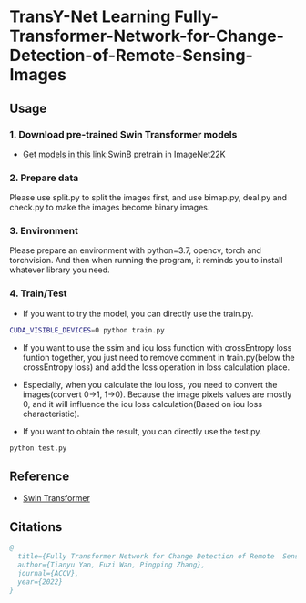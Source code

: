 # TransY-Net Learning Fully-Transformer-Network-for-Change-Detection-of-Remote-Sensing-Images

## Usage

### 1. Download pre-trained Swin Transformer models
* [Get models in this link](https://github.com/SwinTransformer/storage/releases/download/v1.0.0/swin_base_patch4_window7_224_22kto1k.pth):SwinB pretrain in ImageNet22K 


### 2. Prepare data

Please use split.py to split the images first, and use bimap.py, deal.py and check.py to make the images become binary images.

### 3. Environment

Please prepare an environment with python=3.7, opencv, torch and torchvision. And then when running the program, it reminds you to install whatever library you need.

### 4. Train/Test

- If you want to try the model, you can directly use the train.py.

```bash
CUDA_VISIBLE_DEVICES=0 python train.py
```

- If you want to use the ssim and iou loss function with crossEntropy loss funtion together, you just need to remove comment in train.py(below the crossEntropy loss) and add the loss operation in loss calculation place.
- Especially, when you calculate the iou loss, you need to convert the images(convert 0->1, 1->0). Because the image pixels values are mostly 0, and it will influence the iou loss calculation(Based on iou loss characteristic).

- If you want to obtain the result, you can directly use the test.py.
```bash
python test.py 
```

## Reference
* [Swin Transformer](https://github.com/microsoft/Swin-Transformer)


## Citations

```bibtex
@
  title={Fully Transformer Network for Change Detection of Remote  Sensing Images},
  author={Tianyu Yan, Fuzi Wan, Pingping Zhang},
  journal={ACCV},
  year={2022}
}
```
